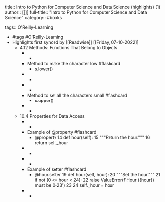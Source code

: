 title:: Intro to Python for Computer Science and Data Science (highlights) (1)
author:: [[]]
full-title:: "Intro to Python for Computer Science and Data Science"
category:: #books

tags:: O'Reilly-Learning

- #tags #O'Reilly-Learning
- Highlights first synced by [[Readwise]] [[Friday, 07-10-2022]]
	- 4.12 Methods: Functions That Belong to Objects
		- -
		- Method to make the character low #flashcard
			- s.lower()
		- -
		- -
		- Method to set all the characters small #flashcard
			- s.upper()
		- -
	- 10.4 Properties for Data Access
		- -
		- Example of @property #flashcard
			- @property
			  14 def hour(self):
			  15     """Return the hour."""
			  16     return self._hour
		- -
		- -
		- Example of setter #flashcard
			- @hour.setter
			  19 def hour(self, hour):
			  20     """Set the hour."""
			  21     if not (0 <= hour < 24):
			  22         raise ValueError(f'Hour ({hour}) must be 0-23')
			  23
			  24     self._hour = hour
		- -